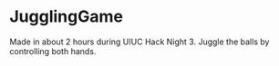 # JugglingGame
Made in about 2 hours during UIUC Hack Night 3. Juggle the balls by controlling both hands.
